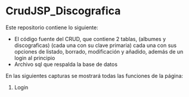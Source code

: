 # CrudJSP_Discografica
  Este repositorio contiene lo siguiente:
  - El código fuente del CRUD, que contiene 2 tablas, (albumes y discograficas) (cada una con su clave primaria) cada una con sus opciones de listado, borrado, modificación y añadido, además de un login al principio
  - Archivo sql que respalda la base de datos

En las siguientes capturas se mostrará todas las funciones de la página:

1. Login
  
